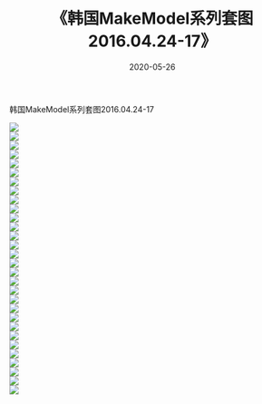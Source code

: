 ﻿---
layout: post
title:  《韩国MakeModel系列套图2016.04.24-17》
date:   2020-05-26
img: http://imgx.orgx.ga/漏D/网络美图/2020/韩国MakeModel系列套图2016.04.24-17/000.jpg
categories: [美女, 清纯, 唯美]
---

韩国MakeModel系列套图2016.04.24-17

  ![](http://imgx.orgx.ga/漏D/网络美图/2020/韩国MakeModel系列套图2016.04.24-17/001.jpg) <br> ![](http://imgx.orgx.ga/漏D/网络美图/2020/韩国MakeModel系列套图2016.04.24-17/002.jpg) <br> ![](http://imgx.orgx.ga/漏D/网络美图/2020/韩国MakeModel系列套图2016.04.24-17/003.jpg) <br> ![](http://imgx.orgx.ga/漏D/网络美图/2020/韩国MakeModel系列套图2016.04.24-17/004.jpg) <br> ![](http://imgx.orgx.ga/漏D/网络美图/2020/韩国MakeModel系列套图2016.04.24-17/005.jpg) <br> ![](http://imgx.orgx.ga/漏D/网络美图/2020/韩国MakeModel系列套图2016.04.24-17/006.jpg) <br> ![](http://imgx.orgx.ga/漏D/网络美图/2020/韩国MakeModel系列套图2016.04.24-17/007.jpg) <br> ![](http://imgx.orgx.ga/漏D/网络美图/2020/韩国MakeModel系列套图2016.04.24-17/008.jpg) <br> ![](http://imgx.orgx.ga/漏D/网络美图/2020/韩国MakeModel系列套图2016.04.24-17/009.jpg) <br> ![](http://imgx.orgx.ga/漏D/网络美图/2020/韩国MakeModel系列套图2016.04.24-17/010.jpg) <br> ![](http://imgx.orgx.ga/漏D/网络美图/2020/韩国MakeModel系列套图2016.04.24-17/011.jpg) <br> ![](http://imgx.orgx.ga/漏D/网络美图/2020/韩国MakeModel系列套图2016.04.24-17/012.jpg) <br> ![](http://imgx.orgx.ga/漏D/网络美图/2020/韩国MakeModel系列套图2016.04.24-17/013.jpg) <br> ![](http://imgx.orgx.ga/漏D/网络美图/2020/韩国MakeModel系列套图2016.04.24-17/014.jpg) <br> ![](http://imgx.orgx.ga/漏D/网络美图/2020/韩国MakeModel系列套图2016.04.24-17/015.jpg) <br> ![](http://imgx.orgx.ga/漏D/网络美图/2020/韩国MakeModel系列套图2016.04.24-17/016.jpg) <br> ![](http://imgx.orgx.ga/漏D/网络美图/2020/韩国MakeModel系列套图2016.04.24-17/017.jpg) <br> ![](http://imgx.orgx.ga/漏D/网络美图/2020/韩国MakeModel系列套图2016.04.24-17/018.jpg) <br> ![](http://imgx.orgx.ga/漏D/网络美图/2020/韩国MakeModel系列套图2016.04.24-17/019.jpg) <br> ![](http://imgx.orgx.ga/漏D/网络美图/2020/韩国MakeModel系列套图2016.04.24-17/020.jpg) <br> ![](http://imgx.orgx.ga/漏D/网络美图/2020/韩国MakeModel系列套图2016.04.24-17/021.jpg) <br> ![](http://imgx.orgx.ga/漏D/网络美图/2020/韩国MakeModel系列套图2016.04.24-17/022.jpg) <br> ![](http://imgx.orgx.ga/漏D/网络美图/2020/韩国MakeModel系列套图2016.04.24-17/023.jpg) <br> ![](http://imgx.orgx.ga/漏D/网络美图/2020/韩国MakeModel系列套图2016.04.24-17/024.jpg) <br> ![](http://imgx.orgx.ga/漏D/网络美图/2020/韩国MakeModel系列套图2016.04.24-17/025.jpg) <br> ![](http://imgx.orgx.ga/漏D/网络美图/2020/韩国MakeModel系列套图2016.04.24-17/026.jpg) <br> ![](http://imgx.orgx.ga/漏D/网络美图/2020/韩国MakeModel系列套图2016.04.24-17/027.jpg) <br> ![](http://imgx.orgx.ga/漏D/网络美图/2020/韩国MakeModel系列套图2016.04.24-17/028.jpg) <br> ![](http://imgx.orgx.ga/漏D/网络美图/2020/韩国MakeModel系列套图2016.04.24-17/029.jpg) <br> ![](http://imgx.orgx.ga/漏D/网络美图/2020/韩国MakeModel系列套图2016.04.24-17/030.jpg) <br>